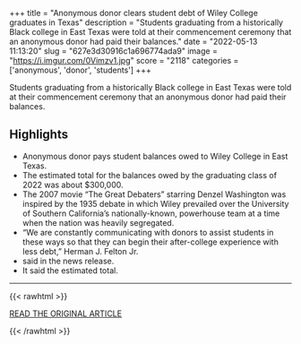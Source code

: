 +++
title = "Anonymous donor clears student debt of Wiley College graduates in Texas"
description = "Students graduating from a historically Black college in East Texas were told at their commencement ceremony that an anonymous donor had paid their balances."
date = "2022-05-13 11:13:20"
slug = "627e3d30916c1a696774ada9"
image = "https://i.imgur.com/0Vimzv1.jpg"
score = "2118"
categories = ['anonymous', 'donor', 'students']
+++

Students graduating from a historically Black college in East Texas were told at their commencement ceremony that an anonymous donor had paid their balances.

## Highlights

- Anonymous donor pays student balances owed to Wiley College in East Texas.
- The estimated total for the balances owed by the graduating class of 2022 was about $300,000.
- The 2007 movie “The Great Debaters” starring Denzel Washington was inspired by the 1935 debate in which Wiley prevailed over the University of Southern California’s nationally-known, powerhouse team at a time when the nation was heavily segregated.
- “We are constantly communicating with donors to assist students in these ways so that they can begin their after-college experience with less debt,” Herman J. Felton Jr.
- said in the news release.
- It said the estimated total.

---

{{< rawhtml >}}
  <p class="article-category">
    <a target="_blank" href="https://www.nbcnews.com/news/nbcblk/anonymous-donor-clears-student-debt-wiley-college-graduates-texas-rcna27888">READ THE ORIGINAL ARTICLE</a>
  </p>
{{< /rawhtml >}}
